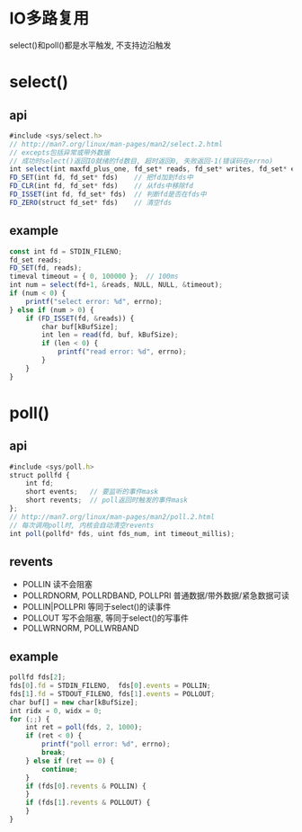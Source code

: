 # IO多路复用
select()和poll()都是水平触发, 不支持边沿触发

# select()
## api
```js
#include <sys/select.h>
// http://man7.org/linux/man-pages/man2/select.2.html
// excepts包括异常或带外数据
// 成功时select()返回IO就绪的fd数目, 超时返回0, 失败返回-1(错误码在errno)
int select(int maxfd_plus_one, fd_set* reads, fd_set* writes, fd_set* excepts, timeval* timeout);
FD_SET(int fd, fd_set* fds)    // 把fd加到fds中
FD_CLR(int fd, fd_set* fds)    // 从fds中移除fd
FD_ISSET(int fd, fd_set* fds)  // 判断fd是否在fds中
FD_ZERO(struct fd_set* fds)    // 清空fds
```
## example
```js
const int fd = STDIN_FILENO;
fd_set reads;
FD_SET(fd, reads);
timeval timeout = { 0, 100000 };  // 100ms
int num = select(fd+1, &reads, NULL, NULL, &timeout);
if (num < 0) {
    printf("select error: %d", errno);
} else if (num > 0) {
    if (FD_ISSET(fd, &reads)) {
        char buf[kBufSize];
        int len = read(fd, buf, kBufSize);
        if (len < 0) {
            printf("read error: %d", errno);
        }
    }
}
```

# poll()
## api
```js
#include <sys/poll.h>
struct pollfd {
    int fd;
    short events;   // 要监听的事件mask
    short revents;  // poll返回时触发的事件mask
};
// http://man7.org/linux/man-pages/man2/poll.2.html
// 每次调用poll时, 内核会自动清空revents
int poll(pollfd* fds, uint fds_num, int timeout_millis);
```
## revents
- POLLIN                            读不会阻塞
- POLLRDNORM, POLLRDBAND, POLLPRI   普通数据/带外数据/紧急数据可读
- POLLIN|POLLPRI                    等同于select()的读事件
- POLLOUT                           写不会阻塞, 等同于select()的写事件
- POLLWRNORM, POLLWRBAND
## example
```js
pollfd fds[2];
fds[0].fd = STDIN_FILENO,  fds[0].events = POLLIN;
fds[1].fd = STDOUT_FILENO, fds[1].events = POLLOUT;
char buf[] = new char[kBufSize];
int ridx = 0, widx = 0;
for (;;) {
    int ret = poll(fds, 2, 1000);
    if (ret < 0) {
        printf("poll error: %d", errno);
        break;
    } else if (ret == 0) {
        continue;
    }
    if (fds[0].revents & POLLIN) {
    }
    if (fds[1].revents & POLLOUT) {
    }
}
```